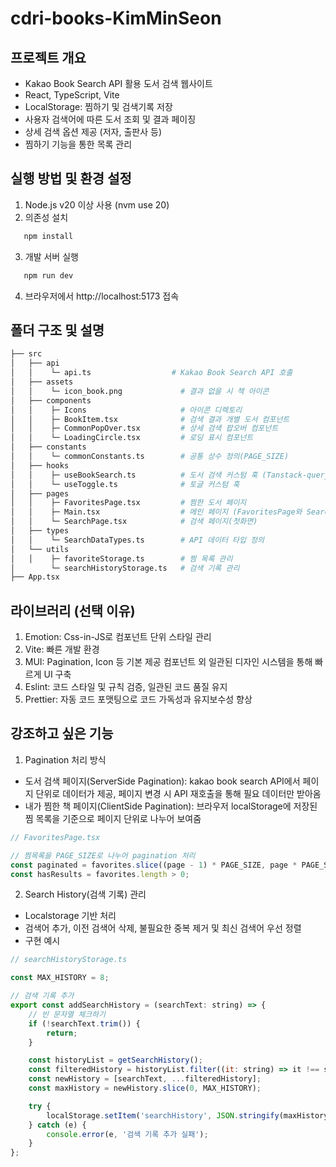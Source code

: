 # cdri-books-KimMinSeon

## 프로젝트 개요
- Kakao Book Search API 활용 도서 검색 웹사이트
- React, TypeScript, Vite
- LocalStorage: 찜하기 및 검색기록 저장
- 사용자 검색어에 따른 도서 조회 및 결과 페이징
- 상세 검색 옵션 제공 (저자, 출판사 등)
- 찜하기 기능을 통한 목록 관리

## 실행 방법 및 환경 설정
1. Node.js v20 이상 사용 (nvm use 20)
2. 의존성 설치
```bash
   npm install
```
3. 개발 서버 실행 
```bash
   npm run dev
```
4. 브라우저에서 http://localhost:5173 접속

## 폴더 구조 및 설명
```bash
├── src
│   ├── api
│   │    └─ api.ts                  # Kakao Book Search API 호출
│   ├── assets
│   │    └─ icon_book.png             # 결과 없을 시 책 아이콘
│   ├── components
│   │    ├─ Icons                     # 아이콘 디렉토리
│   │    ├─ BookItem.tsx              # 검색 결과 개별 도서 컴포넌트
│   │    ├─ CommonPopOver.tsx         # 상세 검색 팝오버 컴포넌트
│   │    └─ LoadingCircle.tsx         # 로딩 표시 컴포넌트
│   ├── constants
│   │    └─ commonConstants.ts        # 공통 상수 정의(PAGE_SIZE)
│   ├── hooks
│   │    ├─ useBookSearch.ts          # 도서 검색 커스텀 훅 (Tanstack-query)
│   │    └─ useToggle.ts              # 토글 커스텀 훅
│   ├── pages
│   │    ├─ FavoritesPage.tsx         # 찜한 도서 페이지
│   │    ├─ Main.tsx                  # 메인 페이지 (FavoritesPage와 SearchPage를 조건부 호출하는 역할)
│   │    └─ SearchPage.tsx            # 검색 페이지(첫화면)
│   ├── types
│   │    └─ SearchDataTypes.ts        # API 데이터 타입 정의
│   └── utils
│   │    ├─ favoriteStorage.ts        # 찜 목록 관리
│        └─ searchHistoryStorage.ts   # 검색 기록 관리
├── App.tsx
```

## 라이브러리 (선택 이유)
1. Emotion: Css-in-JS로 컴포넌트 단위 스타일 관리
2. Vite: 빠른 개발 환경
3. MUI: Pagination, Icon 등 기본 제공 컴포넌트 외 일관된 디자인 시스템을 통해 빠르게 UI 구축
4. Eslint: 코드 스타일 및 규칙 검증, 일관된 코드 품질 유지
5. Prettier: 자동 코드 포맷팅으로 코드 가독성과 유지보수성 향상

## 강조하고 싶은 기능
1. Pagination 처리 방식
  - 도서 검색 페이지(ServerSide Pagination): kakao book search API에서 페이지 단위로 데이터가 제공, 페이지 변경 시 API 재호출을 통해 필요 데이터만 받아옴
  - 내가 찜한 책 페이지(ClientSide Pagination): 브라우저 localStorage에 저장된 찜 목록을 기준으로 페이지 단위로 나누어 보여줌
```javascript
// FavoritesPage.tsx

// 찜목록을 PAGE_SIZE로 나누어 pagination 처리
const paginated = favorites.slice((page - 1) * PAGE_SIZE, page * PAGE_SIZE);
const hasResults = favorites.length > 0;
```
2. Search History(검색 기록) 관리
- Localstorage 기반 처리
- 검색어 추가, 이전 검색어 삭제, 불필요한 중복 제거 및 최신 검색어 우선 정렬
- 구현 예시
```javascript
// searchHistoryStorage.ts

const MAX_HISTORY = 8;

// 검색 기록 추가
export const addSearchHistory = (searchText: string) => {
    // 빈 문자열 체크하기
    if (!searchText.trim()) {
        return;
    }

    const historyList = getSearchHistory();
    const filteredHistory = historyList.filter((it: string) => it !== searchText);
    const newHistory = [searchText, ...filteredHistory];
    const maxHistory = newHistory.slice(0, MAX_HISTORY);

    try {
        localStorage.setItem('searchHistory', JSON.stringify(maxHistory));
    } catch (e) {
        console.error(e, '검색 기록 추가 실패');
    }
};
```